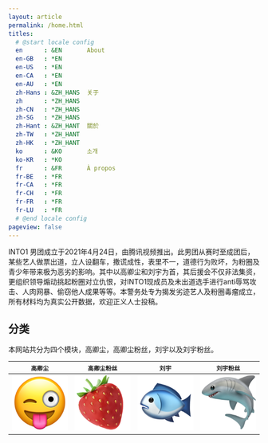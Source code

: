 ```yaml
---
layout: article
permalink: /home.html
titles:
  # @start locale config
  en      : &EN       About
  en-GB   : *EN
  en-US   : *EN
  en-CA   : *EN
  en-AU   : *EN
  zh-Hans : &ZH_HANS  关于
  zh      : *ZH_HANS
  zh-CN   : *ZH_HANS
  zh-SG   : *ZH_HANS
  zh-Hant : &ZH_HANT  關於
  zh-TW   : *ZH_HANT
  zh-HK   : *ZH_HANT
  ko      : &KO       소개
  ko-KR   : *KO
  fr      : &FR       À propos
  fr-BE   : *FR
  fr-CA   : *FR
  fr-CH   : *FR
  fr-FR   : *FR
  fr-LU   : *FR
  # @end locale config
pageview: false
---
```


INTO1 男团成立于2021年4月24日，由腾讯视频推出。此男团从赛时至成团后，某些艺人做票出道，立人设翻车，撒谎成性，表里不一，道德行为败坏，为粉圈及青少年带来极为恶劣的影响。其中以高卿尘和刘宇为首，其后援会不仅非法集资，更组织领导煽动挑起粉圈对立仇恨，对INTO1现成员及未出道选手进行anti辱骂攻击、人肉网暴、偷窃他人成果等等。本警务处专为揭发劣迹艺人及粉圈毒瘤成立，所有材料均为真实公开数据，欢迎正义人士投稿。

## 分类

本网站共分为四个模块，高卿尘，高卿尘粉丝，刘宇以及刘宇粉丝。

| `高卿尘` | `高卿尘粉丝` | `刘宇` | `刘宇粉丝` | 
| --- |  --- | --- | --- | 
| [<img src="/assets/images/nine.png">](/nine-collection) | [<img src="/assets/images/strawberry.png">](/nine-fans-collection) | [<img src="/assets/images/fish.png">](/liuyu-collection) | [<img src="/assets/images/shark.png">](/liuyu-fans-collection) | 
